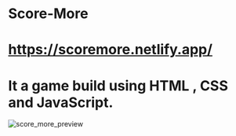 # Score-More
# https://scoremore.netlify.app/
# It a game build using HTML , CSS and JavaScript.
![score_more_preview ](https://user-images.githubusercontent.com/102579070/190225507-cafd6f9f-b545-46f9-b96b-b5feb8fcb669.png)

